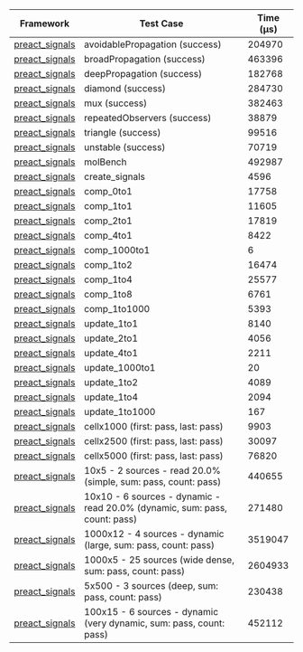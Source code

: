 | Framework | Test Case | Time (μs) |
| --- | --- | --- |
| [preact_signals](https://pub.dev/packages/preact_signals) | avoidablePropagation (success) | 204970 |
| [preact_signals](https://pub.dev/packages/preact_signals) | broadPropagation (success) | 463396 |
| [preact_signals](https://pub.dev/packages/preact_signals) | deepPropagation (success) | 182768 |
| [preact_signals](https://pub.dev/packages/preact_signals) | diamond (success) | 284730 |
| [preact_signals](https://pub.dev/packages/preact_signals) | mux (success) | 382463 |
| [preact_signals](https://pub.dev/packages/preact_signals) | repeatedObservers (success) | 38879 |
| [preact_signals](https://pub.dev/packages/preact_signals) | triangle (success) | 99516 |
| [preact_signals](https://pub.dev/packages/preact_signals) | unstable (success) | 70719 |
| [preact_signals](https://pub.dev/packages/preact_signals) | molBench | 492987 |
| [preact_signals](https://pub.dev/packages/preact_signals) | create_signals | 4596 |
| [preact_signals](https://pub.dev/packages/preact_signals) | comp_0to1 | 17758 |
| [preact_signals](https://pub.dev/packages/preact_signals) | comp_1to1 | 11605 |
| [preact_signals](https://pub.dev/packages/preact_signals) | comp_2to1 | 17819 |
| [preact_signals](https://pub.dev/packages/preact_signals) | comp_4to1 | 8422 |
| [preact_signals](https://pub.dev/packages/preact_signals) | comp_1000to1 | 6 |
| [preact_signals](https://pub.dev/packages/preact_signals) | comp_1to2 | 16474 |
| [preact_signals](https://pub.dev/packages/preact_signals) | comp_1to4 | 25577 |
| [preact_signals](https://pub.dev/packages/preact_signals) | comp_1to8 | 6761 |
| [preact_signals](https://pub.dev/packages/preact_signals) | comp_1to1000 | 5393 |
| [preact_signals](https://pub.dev/packages/preact_signals) | update_1to1 | 8140 |
| [preact_signals](https://pub.dev/packages/preact_signals) | update_2to1 | 4056 |
| [preact_signals](https://pub.dev/packages/preact_signals) | update_4to1 | 2211 |
| [preact_signals](https://pub.dev/packages/preact_signals) | update_1000to1 | 20 |
| [preact_signals](https://pub.dev/packages/preact_signals) | update_1to2 | 4089 |
| [preact_signals](https://pub.dev/packages/preact_signals) | update_1to4 | 2094 |
| [preact_signals](https://pub.dev/packages/preact_signals) | update_1to1000 | 167 |
| [preact_signals](https://pub.dev/packages/preact_signals) | cellx1000 (first: pass, last: pass) | 9903 |
| [preact_signals](https://pub.dev/packages/preact_signals) | cellx2500 (first: pass, last: pass) | 30097 |
| [preact_signals](https://pub.dev/packages/preact_signals) | cellx5000 (first: pass, last: pass) | 76820 |
| [preact_signals](https://pub.dev/packages/preact_signals) | 10x5 - 2 sources - read 20.0% (simple, sum: pass, count: pass) | 440655 |
| [preact_signals](https://pub.dev/packages/preact_signals) | 10x10 - 6 sources - dynamic - read 20.0% (dynamic, sum: pass, count: pass) | 271480 |
| [preact_signals](https://pub.dev/packages/preact_signals) | 1000x12 - 4 sources - dynamic (large, sum: pass, count: pass) | 3519047 |
| [preact_signals](https://pub.dev/packages/preact_signals) | 1000x5 - 25 sources (wide dense, sum: pass, count: pass) | 2604933 |
| [preact_signals](https://pub.dev/packages/preact_signals) | 5x500 - 3 sources (deep, sum: pass, count: pass) | 230438 |
| [preact_signals](https://pub.dev/packages/preact_signals) | 100x15 - 6 sources - dynamic (very dynamic, sum: pass, count: pass) | 452112 |
